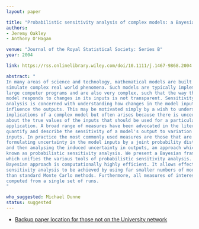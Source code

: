 ```yaml
---
layout: paper

title: "Probabilistic sensitivity analysis of complex models: a Bayesian approach"
authors:
- Jeremy Oakley
- Anthony O'Hagan

venue: "Journal of the Royal Statistical Society: Series B"
year: 2004

link: https://rss.onlinelibrary.wiley.com/doi/10.1111/j.1467-9868.2004.05304.x

abstract: "
In many areas of science and technology, mathematical models are built to 
simulate complex real world phenomena. Such models are typically implemented in
large computer programs and are also very complex, such that the way that the
model responds to changes in its inputs is not transparent. Sensitivity
analysis is concerned with understanding how changes in the model inputs
influence the outputs. This may be motivated simply by a wish to understand the
implications of a complex model but often arises because there is uncertainty
about the true values of the inputs that should be used for a particular
application. A broad range of measures have been advocated in the literature to 
quantify and describe the sensitivity of a model's output to variation in its
inputs. In practice the most commonly used measures are those that are based on
formulating uncertainty in the model inputs by a joint probability distribution
and then analysing the induced uncertainty in outputs, an approach which is
known as probabilistic sensitivity analysis. We present a Bayesian framework
which unifies the various tools of probabilistic sensitivity analysis. The
Bayesian approach is computationally highly efficient. It allows effective
sensitivity analysis to be achieved by using far smaller numbers of model runs
than standard Monte Carlo methods. Furthermore, all measures of interest may be
computed from a single set of runs.
"

who_suggested: Michael Dunne
status: suggested
---
```

- [Backup paper location for those not on the University network](https://www.asc.ohio-state.edu/statistics/comp_exp/jour.club/paperarun.pdf)
